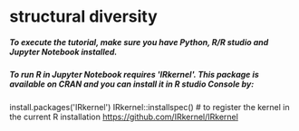 # structural diversity

##### To execute the tutorial, make sure you have Python, R/R studio and Jupyter Notebook installed.

##### To run R in Jupyter Notebook requires 'IRkernel'. This package is available on CRAN and you can install it in R studio Console by:

install.packages('IRkernel')
IRkernel::installspec()  # to register the kernel in the current R installation
https://github.com/IRkernel/IRkernel

